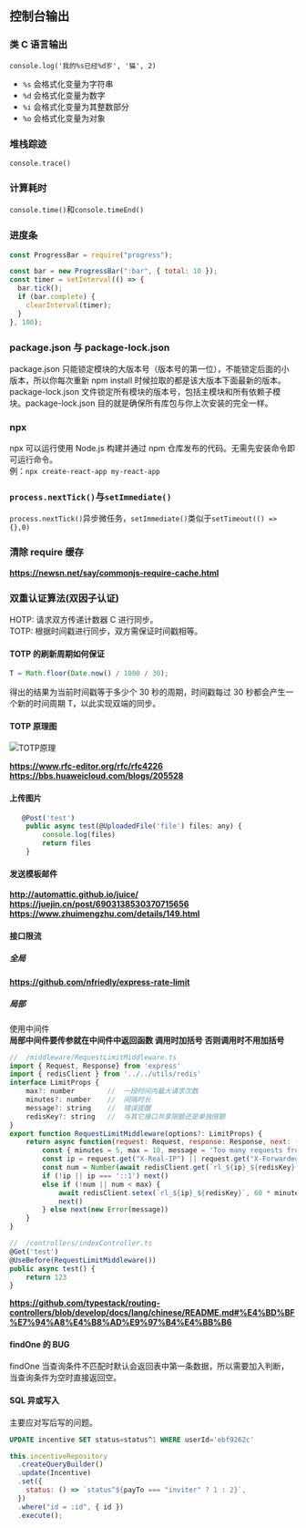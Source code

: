 ## 控制台输出

### 类 C 语言输出

`console.log('我的%s已经%d岁', '猫', 2)`

- `%s` 会格式化变量为字符串
- `%d` 会格式化变量为数字
- `%i` 会格式化变量为其整数部分
- `%o` 会格式化变量为对象

### 堆栈踪迹

`console.trace()`

### 计算耗时

`console.time()`和`console.timeEnd()`

### 进度条

```javascript
const ProgressBar = require("progress");

const bar = new ProgressBar(":bar", { total: 10 });
const timer = setInterval(() => {
  bar.tick();
  if (bar.complete) {
    clearInterval(timer);
  }
}, 100);
```

### package.json 与 package-lock.json

package.json 只能锁定模块的大版本号（版本号的第一位），不能锁定后面的小版本，所以你每次重新 npm install 时候拉取的都是该大版本下面最新的版本。
package-lock.json 文件锁定所有模块的版本号，包括主模块和所有依赖子模块。package-lock.json 目的就是确保所有库包与你上次安装的完全一样。

### npx

npx 可以运行使用 Node.js 构建并通过 npm 仓库发布的代码。无需先安装命令即可运行命令。  
例：`npx create-react-app my-react-app`

### `process.nextTick()`与`setImmediate()`

`process.nextTick()`异步微任务，`setImmediate()`类似于`setTimeout(() => {},0)`

### 清除 require 缓存

**https://newsn.net/say/commonjs-require-cache.html**

### 双重认证算法(双因子认证)

HOTP: 请求双方传递计数器 C 进行同步。  
TOTP: 根据时间戳进行同步，双方需保证时间戳相等。

#### TOTP 的刷新周期如何保证

```javascript
T = Math.floor(Date.now() / 1000 / 30);
```

得出的结果为当前时间戳等于多少个 30 秒的周期，时间戳每过 30 秒都会产生一个新的时间周期 T，以此实现双端的同步。

#### TOTP 原理图

![TOTP原理](https://bbs-img.huaweicloud.com/blogs/img/1604456601669089716.png)

**https://www.rfc-editor.org/rfc/rfc4226**  
**https://bbs.huaweicloud.com/blogs/205528**

#### 上传图片

```javascript
   @Post('test')
    public async test(@UploadedFile('file') files: any) {
        console.log(files)
        return files
    }
```

#### 发送模板邮件

**http://automattic.github.io/juice/**
**https://juejin.cn/post/6903138530370715656**
**https://www.zhuimengzhu.com/details/149.html**

#### 接口限流

##### 全局

**https://github.com/nfriedly/express-rate-limit**

##### 局部

使用中间件  
**局部中间件要传参就在中间件中返回函数 调用时加括号 否则调用时不用加括号**

```javascript
//  /middleware/RequestLimitMiddleware.ts
import { Request, Response} from 'express'
import { redisClient } from '../../utils/redis'
interface LimitProps {
    max?: number        //  一段时间内最大请求次数
    minutes?: number    //  间隔时长
    message?: string    //  错误提醒
    redisKey?: string   //  与其它接口共享限额还是单独限额
}
export function RequestLimitMiddleware(options?: LimitProps) {
    return async function(request: Request, response: Response, next: (err?: any) => any) {
        const { minutes = 5, max = 10, message = 'Too many requests from this IP, please try again later.', redisKey = 'all'} = options ?? {}
        const ip = request.get("X-Real-IP") || request.get("X-Forwarded-For") || request.ip
        const num = Number(await redisClient.get(`rl_${ip}_${redisKey}`))
        if (!ip || ip === '::1') next()
        else if (!num || num < max) {
            await redisClient.setex(`rl_${ip}_${redisKey}`, 60 * minutes, num + 1)
            next()
        } else next(new Error(message))
    }
}

//  /controllers/indexController.ts
@Get('test')
@UseBefore(RequestLimitMiddleware())
public async test() {
    return 123
}
```

**https://github.com/typestack/routing-controllers/blob/develop/docs/lang/chinese/README.md#%E4%BD%BF%E7%94%A8%E4%B8%AD%E9%97%B4%E4%BB%B6**

#### findOne 的 BUG

findOne 当查询条件不匹配时默认会返回表中第一条数据，所以需要加入判断，当查询条件为空时直接返回空。

#### SQL 异或写入

主要应对写后写的问题。

```sql
UPDATE incentive SET status=status^1 WHERE userId='ebf9262c'
```

```javascript
this.incentiveRepository
  .createQueryBuilder()
  .update(Incentive)
  .set({
    status: () => `status^${payTo === "inviter" ? 1 : 2}`,
  })
  .where("id = :id", { id })
  .execute();
```

